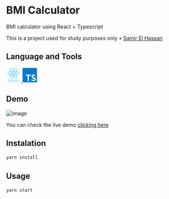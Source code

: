 # BMI Calculator

BMI calculator using React + Typescript

This is a project used for study purposes only • [Samir El Hassan](https://github.com/samirelhassann)

## Language and Tools

<p align="left"> <a href="https://reactjs.org/" target="_blank" rel="noreferrer"> <img src="https://raw.githubusercontent.com/devicons/devicon/master/icons/react/react-original-wordmark.svg" alt="react" width="40" height="40"/> </a> <a href="https://www.typescriptlang.org/" target="_blank" rel="noreferrer"> <img src="https://raw.githubusercontent.com/devicons/devicon/master/icons/typescript/typescript-original.svg" alt="typescript" width="40" height="40"/> </a> </p>

## Demo

![image](https://user-images.githubusercontent.com/91634008/200045761-a3452103-b909-431b-a976-1c39c7f9779e.png)

You can check the live demo [clicking here](https://samirelhassann.github.io/react-calc-imc/)

## Instalation

```bash
yarn install
```

## Usage

```bash
yarn start
```
